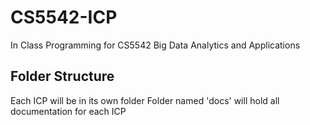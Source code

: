 # CS5542-ICP
In Class Programming for CS5542 Big Data Analytics and Applications

## Folder Structure

Each ICP will be in its own folder
Folder named 'docs' will hold all documentation for each ICP
